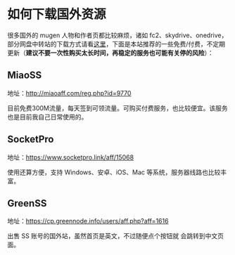 # 如何下载国外资源

很多国外的 mugen 人物和作者页都比较麻烦，诸如 fc2、skydrive、onedrive，部分网盘中转站的下载方式请看[这里](https://qxmugen.com/portal/8)，下面是本站推荐的一些免费/付费，不定期更新（**建议不要一次性购买太长时间，再稳定的服务也可能有关停的风险**）：

## MiaoSS

地址：<a href="http://miaoaff.com/reg.php?id=9770" target="__blank">http://miaoaff.com/reg.php?id=9770</a>

目前免费300M流量，每天签到可领流量。可购买付费服务，也比较便宜。该服务也是目前我自己日常使用的。

## SocketPro

地址：<a href="https://www.socketpro.link/aff/15068" target="__blank">https://www.socketpro.link/aff/15068</a>

使用还算方便，支持 Windows、安卓、iOS、Mac 等系统，服务器线路也比较丰富。

## GreenSS

地址：<a href="https://cp.greennode.info/users/aff.php?aff=1616" target="__blank">https://cp.greennode.info/users/aff.php?aff=1616</a>

出售 SS 账号的国外站，虽然首页是英文，不过随便点个按钮就 会跳转到中文页面。
